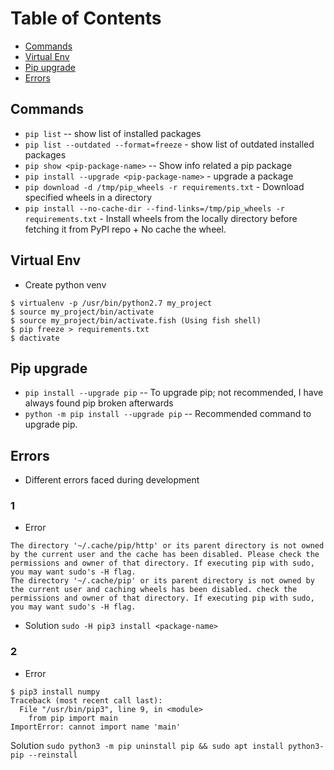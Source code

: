 # Table of Contents
- [Commands](#commands)
- [Virtual Env](#virutalenv)
- [Pip upgrade](#pip_upgrade)
- [Errors](#errors)

<a name="commands"></a>
## Commands

- `pip list` -- show list of installed packages
- `pip list --outdated --format=freeze` - show list of outdated installed packages
- `pip show <pip-package-name>` -- Show info related a pip package
- `pip install --upgrade <pip-package-name>` - upgrade a package
- `pip download -d /tmp/pip_wheels -r requirements.txt` - Download specified wheels in a directory
- `pip install --no-cache-dir --find-links=/tmp/pip_wheels -r requirements.txt` - Install wheels from the locally directory before fetching it from PyPI repo + No cache the wheel.

<a name="virutalenv"></a>
## Virtual Env

- Create python venv
```
$ virtualenv -p /usr/bin/python2.7 my_project
$ source my_project/bin/activate
$ source my_project/bin/activate.fish (Using fish shell)
$ pip freeze > requirements.txt
$ dactivate
```
<a name="pip_upgrade"></a>
## Pip upgrade

- `pip install --upgrade pip` -- To upgrade pip; not recommended, I have always found pip broken afterwards
- `python -m pip install --upgrade pip` -- Recommended command to upgrade pip.

<a name="errors"></a>
## Errors

- Different errors faced during development
### 1
- Error
```
The directory '~/.cache/pip/http' or its parent directory is not owned by the current user and the cache has been disabled. Please check the permissions and owner of that directory. If executing pip with sudo, you may want sudo's -H flag.
The directory '~/.cache/pip' or its parent directory is not owned by the current user and caching wheels has been disabled. check the permissions and owner of that directory. If executing pip with sudo, you may want sudo's -H flag.
```
- Solution
`sudo -H pip3 install <package-name>`

### 2
- Error
```
$ pip3 install numpy
Traceback (most recent call last):
  File "/usr/bin/pip3", line 9, in <module>
    from pip import main
ImportError: cannot import name 'main'
```
Solution
`sudo python3 -m pip uninstall pip && sudo apt install python3-pip --reinstall`
